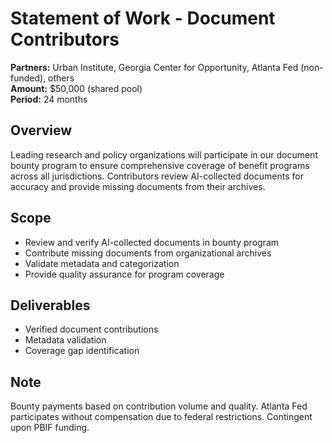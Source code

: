 # Statement of Work - Document Contributors

**Partners:** Urban Institute, Georgia Center for Opportunity, Atlanta Fed (non-funded), others  
**Amount:** $50,000 (shared pool)  
**Period:** 24 months  

## Overview

Leading research and policy organizations will participate in our document bounty program to ensure comprehensive coverage of benefit programs across all jurisdictions. Contributors review AI-collected documents for accuracy and provide missing documents from their archives.

## Scope

- Review and verify AI-collected documents in bounty program
- Contribute missing documents from organizational archives
- Validate metadata and categorization
- Provide quality assurance for program coverage

## Deliverables

- Verified document contributions
- Metadata validation
- Coverage gap identification

## Note

Bounty payments based on contribution volume and quality. Atlanta Fed participates without compensation due to federal restrictions. Contingent upon PBIF funding.